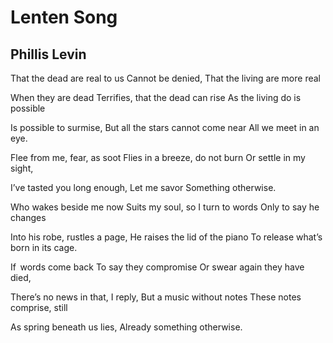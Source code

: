 # Lenten Song
## Phillis Levin
That the dead are real to us
Cannot be denied,
That the living are more real

When they are dead
Terrifies, that the dead can rise
As the living do is possible

Is possible to surmise,
But all the stars cannot come near
All we meet in an eye.

Flee from me, fear, as soot
Flies in a breeze, do not burn
Or settle in my sight,

I’ve tasted you long enough,
Let me savor
Something otherwise.

Who wakes beside me now
Suits my soul, so I turn to words
Only to say he changes

Into his robe, rustles a page,
He raises the lid of the piano
To release what’s born in its cage.

If   words come back
To say they compromise
Or swear again they have died,

There’s no news in that, I reply,
But a music without notes
These notes comprise, still

As spring beneath us lies,
Already something otherwise.